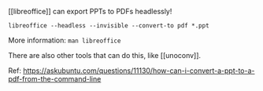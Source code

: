 [[libreoffice]] can export PPTs to PDFs headlessly!
```shell
libreoffice --headless --invisible --convert-to pdf *.ppt  
```
More information: `man libreoffice`

There are also other tools that can do this, like [[unoconv]].

Ref: https://askubuntu.com/questions/11130/how-can-i-convert-a-ppt-to-a-pdf-from-the-command-line
